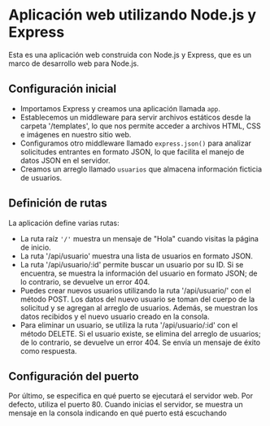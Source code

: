 # Aplicación web utilizando Node.js y Express

Esta es una aplicación web construida con Node.js y Express, que es un marco de desarrollo web para Node.js.

## Configuración inicial

- Importamos Express y creamos una aplicación llamada `app`.
- Establecemos un middleware para servir archivos estáticos desde la carpeta '/templates', lo que nos permite acceder a archivos HTML, CSS e imágenes en nuestro sitio web.
- Configuramos otro middleware llamado `express.json()` para analizar solicitudes entrantes en formato JSON, lo que facilita el manejo de datos JSON en el servidor.
- Creamos un arreglo llamado `usuarios` que almacena información ficticia de usuarios.

## Definición de rutas

La aplicación define varias rutas:

- La ruta raíz `'/'` muestra un mensaje de "Hola" cuando visitas la página de inicio.
- La ruta '/api/usuario' muestra una lista de usuarios en formato JSON.
- La ruta '/api/usuario/:id' permite buscar un usuario por su ID. Si se encuentra, se muestra la información del usuario en formato JSON; de lo contrario, se devuelve un error 404.
- Puedes crear nuevos usuarios utilizando la ruta '/api/usuario/' con el método POST. Los datos del nuevo usuario se toman del cuerpo de la solicitud y se agregan al arreglo de usuarios. Además, se muestran los datos recibidos y el nuevo usuario creado en la consola.
- Para eliminar un usuario, se utiliza la ruta '/api/usuario/:id' con el método DELETE. Si el usuario existe, se elimina del arreglo de usuarios; de lo contrario, se devuelve un error 404. Se envía un mensaje de éxito como respuesta.

## Configuración del puerto

Por último, se especifica en qué puerto se ejecutará el servidor web. Por defecto, utiliza el puerto 80. Cuando inicias el servidor, se muestra un mensaje en la consola indicando en qué puerto está escuchando
